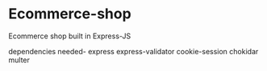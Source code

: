 # Ecommerce-shop
Ecommerce shop built in Express-JS

dependencies needed-
express
express-validator
cookie-session
chokidar
multer

